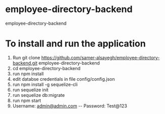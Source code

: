 # employee-directory-backend
employee-directory-backend

# To install and run the application
1. Run git clone https://github.com/samer-alsayegh/employee-directory-backend.git employee-directory-backend
2. cd employee-directory-backend
3. run npm install
4. edit databse credentials in file config/config.json
5. run npm install -g sequelize-cli
6. run sequelize init
7. run sequelize db:migrate
8. run npm start
9. Username: admin@admin.com -- Password: Test@123
